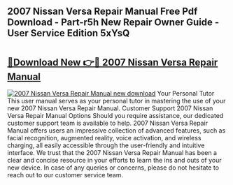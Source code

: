 ## 2007 Nissan Versa Repair Manual Free Pdf Download - Part-r5h New Repair Owner Guide - User Service Edition 5xYsQ

# <h2><a href="http://bc14909.oget.top/?id=2007+Nissan+Versa+Repair+Manual">🔗Download New 👉🔴 2007 Nissan Versa Repair Manual</a></h2>

[![2007 Nissan Versa Repair Manual new download](https://i.imgur.com/5g1atiW.png)](http://bc14909.oget.top/?id=2007+Nissan+Versa+Repair+Manual)
Your Personal Tutor This user manual serves as your personal tutor in mastering the use of your new 2007 Nissan Versa Repair Manual. Customer Support 2007 Nissan Versa Repair Manual Options Should you require assistance, our dedicated customer support team is available to help. 2007 Nissan Versa Repair Manual offers users an impressive collection of advanced features, such as facial recognition, augmented reality, voice activation, and wireless charging, all easily accessible through the user-friendly and intuitive interface. We trust that the 2007 Nissan Versa Repair Manual has been a clear and concise resource in your efforts to learn the ins and outs of your new device. In case of any queries or concerns, please do not hesitate to reach out to our customer service team.

